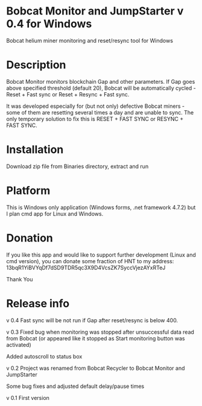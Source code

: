 # Bobcat Monitor and JumpStarter v 0.4 for Windows
Bobcat helium miner monitoring and reset/resync tool for Windows

# Description
Bobcat Monitor monitors blockchain Gap and other parameters.
If Gap goes above specified threshold (default 20), Bobcat will be automatically cycled - Reset + Fast sync  or  Reset + Resync + Fast sync.

It was developed especially for (but not only) defective Bobcat miners - some of them are resetting several times a day and are unable to sync.
The only temporary solution to fix this is RESET + FAST SYNC or RESYNC + FAST SYNC.

# Installation
Download zip file from Binaries directory, extract and run

# Platform
This is Windows only application (Windows forms, .net framework 4.7.2) but I plan cmd app for Linux and Windows. 

# Donation

If you like this app and would like to support further development (Linux and cmd version), you can donate some fraction of HNT to my address: 
13bqR1YiBVYqDf7dSD9TDR5qc3X9D4VcsZK7SyccVjezAYxRTeJ

Thank You

# Release info

v 0.4
Fast sync will be not run if Gap after reset/resync is below 400.

v 0.3
Fixed bug when monitoring was stopped after unsuccessful data read from Bobcat (or appeared like it stopped as Start monitoring button was activated)

Added autoscroll to status box

v 0.2
Project was renamed from Bobcat Recycler to Bobcat Monitor and JumpStarter

Some bug fixes and adjusted default delay/pause times

v 0.1
First version
